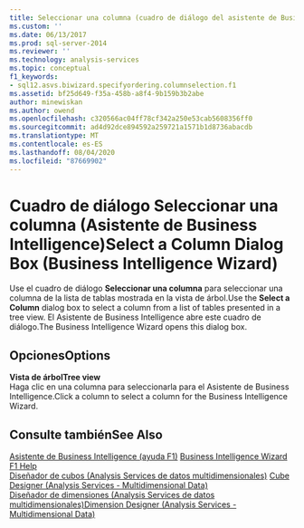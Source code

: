 ```yaml
---
title: Seleccionar una columna (cuadro de diálogo del asistente de Business Intelligence) | Microsoft Docs
ms.custom: ''
ms.date: 06/13/2017
ms.prod: sql-server-2014
ms.reviewer: ''
ms.technology: analysis-services
ms.topic: conceptual
f1_keywords:
- sql12.asvs.biwizard.specifyordering.columnselection.f1
ms.assetid: bf25d649-f35a-458b-a8f4-9b159b3b2abe
author: minewiskan
ms.author: owend
ms.openlocfilehash: c320566ac04ff78cf342a250e53cab5608356ff0
ms.sourcegitcommit: ad4d92dce894592a259721a1571b1d8736abacdb
ms.translationtype: MT
ms.contentlocale: es-ES
ms.lasthandoff: 08/04/2020
ms.locfileid: "87669902"
---
```

# <a name="select-a-column-dialog-box-business-intelligence-wizard"></a><span data-ttu-id="a794c-102">Cuadro de diálogo Seleccionar una columna (Asistente de Business Intelligence)</span><span class="sxs-lookup"><span data-stu-id="a794c-102">Select a Column Dialog Box (Business Intelligence Wizard)</span></span>
  <span data-ttu-id="a794c-103">Use el cuadro de diálogo **Seleccionar una columna** para seleccionar una columna de la lista de tablas mostrada en la vista de árbol.</span><span class="sxs-lookup"><span data-stu-id="a794c-103">Use the **Select a Column** dialog box to select a column from a list of tables presented in a tree view.</span></span> <span data-ttu-id="a794c-104">El Asistente de Business Intelligence abre este cuadro de diálogo.</span><span class="sxs-lookup"><span data-stu-id="a794c-104">The Business Intelligence Wizard opens this dialog box.</span></span>  
  
## <a name="options"></a><span data-ttu-id="a794c-105">Opciones</span><span class="sxs-lookup"><span data-stu-id="a794c-105">Options</span></span>  
 <span data-ttu-id="a794c-106">**Vista de árbol**</span><span class="sxs-lookup"><span data-stu-id="a794c-106">**Tree view**</span></span>  
 <span data-ttu-id="a794c-107">Haga clic en una columna para seleccionarla para el Asistente de Business Intelligence.</span><span class="sxs-lookup"><span data-stu-id="a794c-107">Click a column to select a column for the Business Intelligence Wizard.</span></span>  
  
## <a name="see-also"></a><span data-ttu-id="a794c-108">Consulte también</span><span class="sxs-lookup"><span data-stu-id="a794c-108">See Also</span></span>  
 <span data-ttu-id="a794c-109">[Asistente de Business Intelligence (ayuda F1)](business-intelligence-wizard-f1-help.md) </span><span class="sxs-lookup"><span data-stu-id="a794c-109">[Business Intelligence Wizard F1 Help](business-intelligence-wizard-f1-help.md) </span></span>  
 <span data-ttu-id="a794c-110">[Diseñador de cubos &#40;Analysis Services de datos multidimensionales&#41;](cube-designer-analysis-services-multidimensional-data.md) </span><span class="sxs-lookup"><span data-stu-id="a794c-110">[Cube Designer &#40;Analysis Services - Multidimensional Data&#41;](cube-designer-analysis-services-multidimensional-data.md) </span></span>  
 [<span data-ttu-id="a794c-111">Diseñador de dimensiones &#40;Analysis Services de datos multidimensionales&#41;</span><span class="sxs-lookup"><span data-stu-id="a794c-111">Dimension Designer &#40;Analysis Services - Multidimensional Data&#41;</span></span>](dimension-designer-analysis-services-multidimensional-data.md)  
  
  
